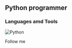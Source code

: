 ## Python programmer

### Languages amd Tools
![Python](https://img.shields.io/badge/-Python-ffffff?style=for-the-badge&logo=python)

Follow me
